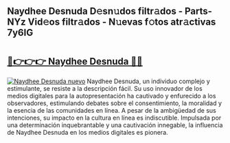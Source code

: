 ## Naydhee Desnuda D𝚎sn𝚞dos filtr𝚊dos - Parts-NYz Vid𝚎os filtr𝚊dos - N𝚞evas f𝚘tos atr𝚊ctivas 7y6IG

# <h2><a href="http://mbcahob.tromn.icu/?c=Naydhee+Desnuda">🔗👉👉👉 Naydhee Desnuda 🔗🔗</a></h2>

[![Naydhee Desnuda nuevo](https://i.imgur.com/pEAQMta.gif)](http://mbcahob.tromn.icu/?c=Naydhee+Desnuda)
Naydhee Desnuda, un individuo complejo y estimulante, se resiste a la descripción fácil. Su uso innovador de los medios digitales para la autopresentación ha cautivado y enfurecido a los observadores, estimulando debates sobre el consentimiento, la moralidad y la esencia de las comunidades en línea. A pesar de la ambigüedad de sus intenciones, su impacto en la cultura en línea es indiscutible. Impulsada por una determinación inquebrantable y una cautivación innegable, la influencia de Naydhee Desnuda en los medios digitales es pionera.
